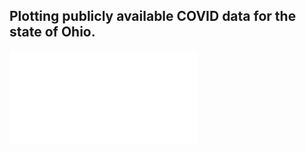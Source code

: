 ## Plotting publicly available COVID data for the state of Ohio.

![](7dayaverage_cases_Jun_26.pdf)
